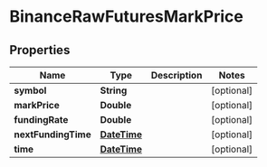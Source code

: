 # BinanceRawFuturesMarkPrice

## Properties
Name | Type | Description | Notes
------------ | ------------- | ------------- | -------------
**symbol** | **String** |  |  [optional]
**markPrice** | **Double** |  |  [optional]
**fundingRate** | **Double** |  |  [optional]
**nextFundingTime** | [**DateTime**](DateTime.md) |  |  [optional]
**time** | [**DateTime**](DateTime.md) |  |  [optional]
